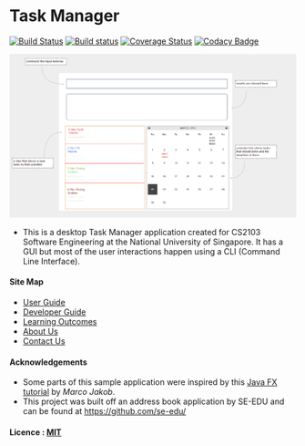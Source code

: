 # Task Manager

[![Build Status](https://travis-ci.org/CS2103JAN2017-T11-B3/main.svg?branch=master)](https://travis-ci.org/CS2103JAN2017-T11-B3/main)
[![Build status](https://ci.appveyor.com/api/projects/status/7sjb96y2061vwddh?svg=true)](https://ci.appveyor.com/project/tylerrocha/main) 
[![Coverage Status](https://coveralls.io/repos/github/CS2103JAN2017-T11-B3/main/badge.svg?branch=master)](https://coveralls.io/github/CS2103JAN2017-T11-B3/main?branch=master)
[![Codacy Badge](https://api.codacy.com/project/badge/Grade/0e7b2134ae32403ea022773f59c76332)](https://www.codacy.com/app/tylerrocha/main?utm_source=github.com&amp;utm_medium=referral&amp;utm_content=CS2103JAN2017-T11-B3/main&amp;utm_campaign=Badge_Grade)


<img src="docs/images/Ui.png" width="600"><br>

* This is a desktop Task Manager application created for CS2103 Software Engineering at the National University of Singapore. It has a GUI but most of the user interactions happen using a CLI (Command Line Interface).


#### Site Map
* [User Guide](docs/UserGuide.md)
* [Developer Guide](docs/DeveloperGuide.md)
* [Learning Outcomes](docs/LearningOutcomes.md)
* [About Us](docs/AboutUs.md)
* [Contact Us](docs/ContactUs.md)


#### Acknowledgements

* Some parts of this sample application were inspired by this
  [Java FX tutorial](http://code.makery.ch/library/javafx-8-tutorial/) by *Marco Jakob*.
* This project was built off an address book application by SE-EDU and can be found at https://github.com/se-edu/


#### Licence : [MIT](LICENSE)

